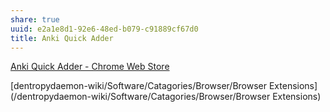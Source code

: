 ```yaml
---
share: true
uuid: e2a1e8d1-92e6-48ed-b079-c91889cf67d0
title: Anki Quick Adder
---
```

[Anki Quick Adder - Chrome Web Store](https://chrome.google.com/webstore/detail/anki-quick-adder/gpbcbbajoagdgnokieocaplbhkiidmmb)

[dentropydaemon-wiki/Software/Catagories/Browser/Browser Extensions](/dentropydaemon-wiki/Software/Catagories/Browser/Browser Extensions)